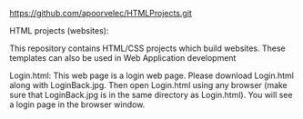 https://github.com/apoorvelec/HTMLProjects.git

HTML projects (websites):

This repository contains HTML/CSS projects which build websites. These templates can also be used in Web Application development

Login.html: This web page is a login web page. Please download Login.html along with LoginBack.jpg. Then open Login.html using any browser (make sure that LoginBack.jpg is in the same directory as Login.html). You will see a login page in the browser window. 
